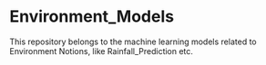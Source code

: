 # Environment_Models
This repository belongs to the machine learning models related to Environment Notions, like Rainfall_Prediction etc.
